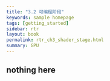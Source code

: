 ```yaml
---
title: "3.2 可编程阶段"
keywords: sample homepage
tags: [getting_started]
sidebar: rtr
layout: book
permalink: rtr_ch3_shader_stage.html
summary: GPU
---
```


## nothing here








